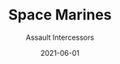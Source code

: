 ---
title: "Space Marines"
subtitle: "Assault Intercessors"
date: "2021-06-01"
cover_img: "/images/warhammer-40k/space-marines/assault-intercessors/Cover.webp"
img1: "/images/warhammer-40k/space-marines/assault-intercessors/1.webp"
img2: "/images/warhammer-40k/space-marines/assault-intercessors/2.webp"
img3: "/images/warhammer-40k/space-marines/assault-intercessors/3.webp"
img4: "/images/warhammer-40k/space-marines/assault-intercessors/4.webp"
img5: "/images/warhammer-40k/space-marines/assault-intercessors/5.webp"
---